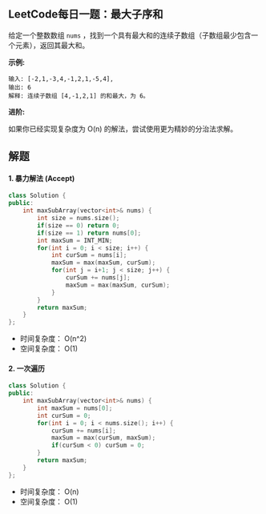 ## LeetCode每日一题：最大子序和

给定一个整数数组 `nums` ，找到一个具有最大和的连续子数组（子数组最少包含一个元素），返回其最大和。

**示例:**

```
输入: [-2,1,-3,4,-1,2,1,-5,4],
输出: 6
解释: 连续子数组 [4,-1,2,1] 的和最大，为 6。
```


**进阶:**

如果你已经实现复杂度为 O(n) 的解法，尝试使用更为精妙的分治法求解。


## 解题

#### 1. 暴力解法 (Accept)

```c++
class Solution {
public:
    int maxSubArray(vector<int>& nums) {
        int size = nums.size();
        if(size == 0) return 0;
        if(size == 1) return nums[0];
        int maxSum = INT_MIN;
        for(int i = 0; i < size; i++) {
            int curSum = nums[i];
            maxSum = max(maxSum, curSum);
            for(int j = i+1; j < size; j++) {
                curSum += nums[j];
                maxSum = max(maxSum, curSum);
            }
        }
        return maxSum;
    }
};
```

* 时间复杂度： O(n^2)
* 空间复杂度： O(1)


#### 2. 一次遍历

```c++
class Solution {
public:
    int maxSubArray(vector<int>& nums) {  
        int maxSum = nums[0];
        int curSum = 0;
        for(int i = 0; i < nums.size(); i++) {
            curSum += nums[i];
            maxSum = max(curSum, maxSum);
            if(curSum < 0) curSum = 0;
        }
        return maxSum;
    }
};
```

* 时间复杂度： O(n)
* 空间复杂度： O(1)
